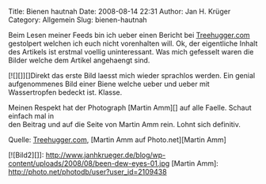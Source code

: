Title: Bienen hautnah
Date: 2008-08-14 22:31
Author: Jan H. Krüger
Category: Allgemein
Slug: bienen-hautnah

Beim Lesen meiner Feeds bin ich ueber einen Bericht bei
[Treehugger.com][] gestolpert welchen ich euch nicht vorenhalten will.
Ok, der eigentliche Inhalt des Artikels ist erstmal voellig
uninteressant. Was mich gefesselt waren die Bilder welche dem Artikel
angehaengt sind.  
  
[![][]][]Direkt das erste Bild laesst mich wieder sprachlos werden. Ein
genial aufgenommenes Bild einer Biene welche ueber und ueber mit
Wassertropfen bedeckt ist. Klasse.  
  
Meinen Respekt hat der Photograph [Martin Amm][] auf alle Faelle. Schaut
einfach mal in  
den Beitrag und auf die Seite von Martin Amm rein. Lohnt sich
definitiv.  
  
Quelle: [Treehugger.com][], [Martin Amm auf Photo.net][Martin Amm]

  [Treehugger.com]: http://www.treehugger.com/files/2008/08/bee-photo-dew-water-eyes.php
  [Bild1]: http://www.janhkrueger.de/blog/wp-content/uploads/2008/08/been-dew-eyes-01-268x300.jpg
    "Biene"
  [![Bild2][]]: http://www.janhkrueger.de/blog/wp-content/uploads/2008/08/been-dew-eyes-01.jpg
  [Martin Amm]: http://photo.net/photodb/user?user_id=2109438
